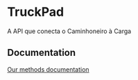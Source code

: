 # TruckPad
A API que conecta o Caminhoneiro à Carga

## Documentation
[Our methods documentation](https://github.com/LeonardoBonetti/TruckPad/blob/master/API%20Documentation.md)
